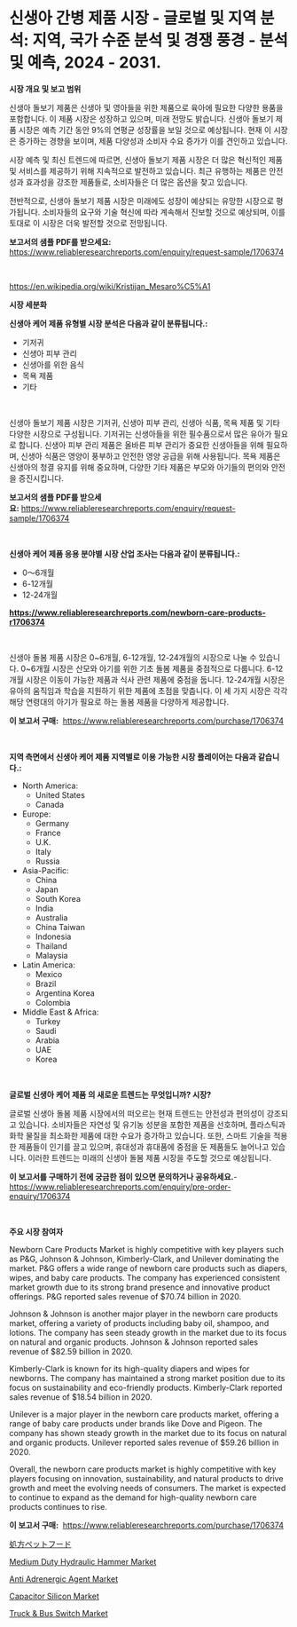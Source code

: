 <p><h1>신생아 간병 제품 시장 - 글로벌 및 지역 분석: 지역, 국가 수준 분석 및 경쟁 풍경 - 분석 및 예측, 2024 - 2031.</h1></p><p><strong>시장 개요 및 보고 범위</strong></p>
<p><p>신생아 돌보기 제품은 신생아 및 영아들을 위한 제품으로 육아에 필요한 다양한 용품을 포함합니다. 이 제품 시장은 성장하고 있으며, 미래 전망도 밝습니다. 신생아 돌보기 제품 시장은 예측 기간 동안 9%의 연평균 성장률을 보일 것으로 예상됩니다. 현재 이 시장은 증가하는 경향을 보이며, 제품 다양성과 소비자 수요 증가가 이를 견인하고 있습니다.</p><p>시장 예측 및 최신 트렌드에 따르면, 신생아 돌보기 제품 시장은 더 많은 혁신적인 제품 및 서비스를 제공하기 위해 지속적으로 발전하고 있습니다. 최근 유행하는 제품은 안전성과 효과성을 강조한 제품들로, 소비자들은 더 많은 옵션을 찾고 있습니다.</p><p>전반적으로, 신생아 돌보기 제품 시장은 미래에도 성장이 예상되는 유망한 시장으로 평가됩니다. 소비자들의 요구와 기술 혁신에 따라 계속해서 진보할 것으로 예상되며, 이를 토대로 이 시장은 더욱 발전할 것으로 전망됩니다.</p></p>
<p><strong>보고서의 샘플 PDF를 받으세요:</strong> <a href="https://www.reliableresearchreports.com/enquiry/request-sample/1706374">https://www.reliableresearchreports.com/enquiry/request-sample/1706374</a></p>
<p>&nbsp;</p>
<p><a href="https://en.wikipedia.org/wiki/Kristijan_Mesaro%C5%A1">https://en.wikipedia.org/wiki/Kristijan_Mesaro%C5%A1</a></p>
<p><strong>시장 세분화</strong></p>
<p><strong>신생아 케어 제품 유형별 시장 분석은 다음과 같이 분류됩니다.:</strong></p>
<p><ul><li>기저귀</li><li>신생아 피부 관리</li><li>신생아를 위한 음식</li><li>목욕 제품</li><li>기타</li></ul></p>
<p>&nbsp;</p>
<p><p>신생아 돌보기 제품 시장은 기저귀, 신생아 피부 관리, 신생아 식품, 목욕 제품 및 기타 다양한 시장으로 구성됩니다. 기저귀는 신생아들을 위한 필수품으로서 많은 유아가 필요로 합니다. 신생아 피부 관리 제품은 올바른 피부 관리가 중요한 신생아들을 위해 필요하며, 신생아 식품은 영양이 풍부하고 안전한 영양 공급을 위해 사용됩니다. 목욕 제품은 신생아의 청결 유지를 위해 중요하며, 다양한 기타 제품은 부모와 아기들의 편의와 안전을 증진시킵니다.</p></p>
<p><strong>보고서의 샘플 PDF를 받으세요:</strong>&nbsp;<a href="https://www.reliableresearchreports.com/enquiry/request-sample/1706374">https://www.reliableresearchreports.com/enquiry/request-sample/1706374</a></p>
<p>&nbsp;</p>
<p><strong> 신생아 케어 제품 응용 분야별 시장 산업 조사는 다음과 같이 분류됩니다.:</strong></p>
<p><ul><li>0～6개월</li><li>6-12개월</li><li>12-24개월</li></ul></p>
<p><strong><a href="https://www.reliableresearchreports.com/newborn-care-products-r1706374">https://www.reliableresearchreports.com/newborn-care-products-r1706374</a></strong></p>
<p>&nbsp;</p>
<p><p>신생아 돌봄 제품 시장은 0~6개월, 6-12개월, 12-24개월의 시장으로 나눌 수 있습니다. 0~6개월 시장은 산모와 아기를 위한 기초 돌봄 제품을 중점적으로 다룹니다. 6-12개월 시장은 이동이 가능한 제품과 식사 관련 제품에 중점을 둡니다. 12-24개월 시장은 유아의 움직임과 학습을 지원하기 위한 제품에 초점을 맞춥니다. 이 세 가지 시장은 각각 해당 연령대의 아기가 필요로 하는 돌봄 제품을 다양하게 제공합니다.</p></p>
<p><strong>이 보고서 구매:</strong>&nbsp; <a href="https://www.reliableresearchreports.com/purchase/1706374">https://www.reliableresearchreports.com/purchase/1706374</a></p>
<p>&nbsp;</p>
<p><strong>지역 측면에서 신생아 케어 제품 지역별로 이용 가능한 시장 플레이어는 다음과 같습니다.:</strong></p>
<p><ul>
    <li>
        North America:
        <ul>
            <li>United States</li>
            <li>Canada</li>
        </ul>
    </li>
    <li>
        Europe:
        <ul>
            <li>Germany</li>
            <li>France</li>
            <li>U.K.</li>
            <li>Italy</li>
            <li>Russia</li>
        </ul>
    </li>
    <li>
        Asia-Pacific:
        <ul>
            <li>China</li>
            <li>Japan</li>
            <li>South Korea</li>
            <li>India</li>
            <li>Australia</li>
            <li>China Taiwan</li>
            <li>Indonesia</li>
            <li>Thailand</li>
            <li>Malaysia</li>
        </ul>
    </li>
    <li>
        Latin America:
        <ul>
            <li>Mexico</li>
            <li>Brazil</li>
            <li>Argentina Korea</li>
            <li>Colombia</li>
        </ul>
    </li>
    <li>
        Middle East & Africa:
        <ul>
            <li>Turkey</li>
            <li>Saudi</li>
            <li>Arabia</li>
            <li>UAE</li>
            <li>Korea</li>
        </ul>
    </li>
    </ul></p>
<p>&nbsp;</p>
<p><strong>글로벌 신생아 케어 제품 의 새로운 트렌드는 무엇입니까? 시장?</strong></p>
<p><p>글로벌 신생아 돌봄 제품 시장에서의 떠오르는 현재 트렌드는 안전성과 편의성이 강조되고 있습니다. 소비자들은 자연성 및 유기농 성분을 포함한 제품을 선호하며, 플라스틱과 화학 물질을 최소화한 제품에 대한 수요가 증가하고 있습니다. 또한, 스마트 기술을 적용한 제품들이 인기를 끌고 있으며, 휴대성과 휴대품에 중점을 둔 제품들도 늘어나고 있습니다. 이러한 트렌드는 미래의 신생아 돌봄 제품 시장을 주도할 것으로 예상됩니다.</p></p>
<p><strong>이 보고서를 구매하기 전에 궁금한 점이 있으면 문의하거나 공유하세요.</strong>- <a href="https://www.reliableresearchreports.com/enquiry/pre-order-enquiry/1706374">https://www.reliableresearchreports.com/enquiry/pre-order-enquiry/1706374</a></p>
<p>&nbsp;</p>
<p><strong>주요 시장 참여자</strong></p>
<p><p>Newborn Care Products Market is highly competitive with key players such as P&G, Johnson & Johnson, Kimberly-Clark, and Unilever dominating the market. P&G offers a wide range of newborn care products such as diapers, wipes, and baby care products. The company has experienced consistent market growth due to its strong brand presence and innovative product offerings. P&G reported sales revenue of $70.74 billion in 2020.</p><p>Johnson & Johnson is another major player in the newborn care products market, offering a variety of products including baby oil, shampoo, and lotions. The company has seen steady growth in the market due to its focus on natural and organic products. Johnson & Johnson reported sales revenue of $82.59 billion in 2020.</p><p>Kimberly-Clark is known for its high-quality diapers and wipes for newborns. The company has maintained a strong market position due to its focus on sustainability and eco-friendly products. Kimberly-Clark reported sales revenue of $18.54 billion in 2020.</p><p>Unilever is a major player in the newborn care products market, offering a range of baby care products under brands like Dove and Pigeon. The company has shown steady growth in the market due to its focus on natural and organic products. Unilever reported sales revenue of $59.26 billion in 2020.</p><p>Overall, the newborn care products market is highly competitive with key players focusing on innovation, sustainability, and natural products to drive growth and meet the evolving needs of consumers. The market is expected to continue to expand as the demand for high-quality newborn care products continues to rise.</p></p>
<p><strong>이 보고서 구매:</strong>&nbsp;&nbsp;<a href="https://www.reliableresearchreports.com/purchase/1706374">https://www.reliableresearchreports.com/purchase/1706374</a></p>
<p><p><a href="https://medium.com/@novastamm2023/%E3%82%B0%E3%83%AD%E3%83%BC%E3%83%90%E3%83%AB%E5%87%A6%E6%96%B9%E3%83%9A%E3%83%83%E3%83%88%E3%83%95%E3%83%BC%E3%83%89%E5%B8%82%E5%A0%B4%E3%82%B7%E3%82%A7%E3%82%A2%E3%81%A8%E6%88%90%E9%95%B7%E6%A9%9F%E4%BC%9A%E3%81%8A%E3%82%88%E3%81%B3%E5%B8%82%E5%A0%B4%E8%A6%8F%E6%A8%A1%E3%81%AF-2024%E5%B9%B4%E3%81%8B%E3%82%892031%E5%B9%B4%E3%81%BE%E3%81%A7%E3%81%AE%E6%9C%9F%E9%96%93%E3%81%AB12-7-%E3%81%AE%E5%B9%B4%E9%96%93%E6%88%90%E9%95%B7%E7%8E%87%E3%81%A7%E6%8B%A1%E5%A4%A7%E3%81%97%E3%81%A6%E3%81%84%E3%81%BE%E3%81%99-ef49c2fc8a58">処方ペットフード</a></p><p><a href="https://github.com/msLonKoss78/Market-Research-Report-List-1/blob/main/medium-duty-hydraulic-hammer-market.md">Medium Duty Hydraulic Hammer Market</a></p><p><a href="https://medium.com/@samantha.welch56767/global-anti-adrenergic-agent-market-size-is-expected-to-reach-at-a-cagr-of-14-and-this-report-8a021a3f4b68">Anti Adrenergic Agent Market</a></p><p><a href="https://www.linkedin.com/pulse/capacitor-silicon-market-global-regional-analysis-focus-z9ije">Capacitor Silicon Market</a></p><p><a href="https://medium.com/@marcoshoppe2023/global-truck-bus-switch-market-size-share-analysis-by-product-type-by-application-by-region-849b7d5d5589">Truck & Bus Switch Market</a></p></p>